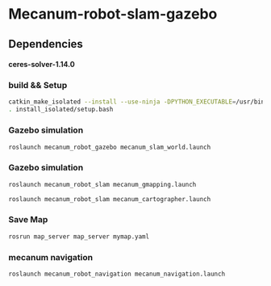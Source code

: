 # Mecanum-robot-slam-gazebo

## Dependencies
#### ceres-solver-1.14.0

### build && Setup
```bash
catkin_make_isolated --install --use-ninja -DPYTHON_EXECUTABLE=/usr/bin/python3
. install_isolated/setup.bash
```


### Gazebo simulation
```bash
roslaunch mecanum_robot_gazebo mecanum_slam_world.launch
```


### Gazebo simulation
```bash
roslaunch mecanum_robot_slam mecanum_gmapping.launch

roslaunch mecanum_robot_slam mecanum_cartographer.launch

```

### Save Map
```bash
rosrun map_server map_server mymap.yaml
```


### mecanum navigation
```bash
roslaunch mecanum_robot_navigation mecanum_navigation.launch
```

